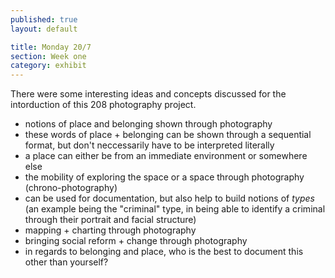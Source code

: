 ```yaml
---
published: true
layout: default

title: Monday 20/7
section: Week one
category: exhibit
---
```


There were some interesting ideas and concepts discussed for the intorduction of this 208 photography project.

- notions of place and belonging shown through photography
- these words of place + belonging can be shown through a sequential format, but don't neccessarily have to be interpreted literally
- a place can either be from an immediate environment or somewhere else
- the mobility of exploring the space or a space through photography (chrono-photography)
- can be used for documentation, but also help to build notions of _types_ (an example being the "criminal" type, in being able to identify a criminal through their portrait and facial structure)
- mapping + charting through photography
- bringing social reform + change through photography
- in regards to belonging and place, who is the best to document this other than yourself?
